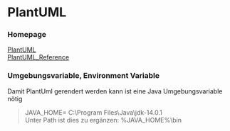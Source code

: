 # PlantUML

### Homepage

[PlantUML]  
[PlantUML_Reference]

[PlantUML]: https://plantuml.com/
[PlantUML_Reference]: http://pdf.plantuml.net/PlantUML_Language_Reference_Guide_en.pdf

### Umgebungsvariable, Environment Variable
 Damit PlantUml gerendert werden kann ist eine Java Umgebungsvariable nötig

>JAVA_HOME= C:\Program Files\Java\jdk-14.0.1  
>Unter Path ist dies zu ergänzen:  %JAVA_HOME%\bin


